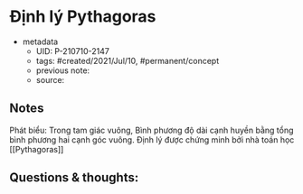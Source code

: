 ---
---

# Định lý Pythagoras

- metadata
	- UID: P-210710-2147
	- tags: #created/2021/Jul/10, #permanent/concept 
	- previous note: 
	- source: 

## Notes
Phát biểu: Trong tam giác vuông, Bình phương độ dài cạnh huyền bằng tổng bình phương hai cạnh góc vuông.
Định lý được chứng minh bởi nhà toán học [[Pythagoras]]

## Questions & thoughts:


